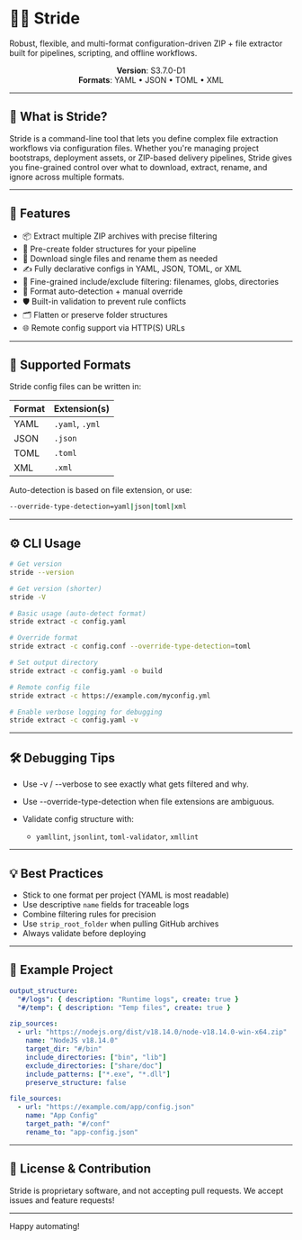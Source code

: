# 🏃‍♂️ Stride

Robust, flexible, and multi-format configuration-driven ZIP + file extractor built for pipelines, scripting, and offline workflows.

<p align="center">
  <strong>Version</strong>: S3.7.0-D1  
  <br>
  <strong>Formats</strong>: YAML • JSON • TOML • XML  
</p>

---

## 🚀 What is Stride?

Stride is a command-line tool that lets you define complex file extraction workflows via configuration files. Whether you're managing project bootstraps, deployment assets, or ZIP-based delivery pipelines, Stride gives you fine-grained control over what to download, extract, rename, and ignore across multiple formats.

---

## 🔧 Features

* 📦 Extract multiple ZIP archives with precise filtering
* 📁 Pre-create folder structures for your pipeline
* 🔗 Download single files and rename them as needed
* ✍️ Fully declarative configs in YAML, JSON, TOML, or XML
* 🔎 Fine-grained include/exclude filtering: filenames, globs, directories
* 🧠 Format auto-detection + manual override
* 🛡 Built-in validation to prevent rule conflicts
* 🗂 Flatten or preserve folder structures
* 🌐 Remote config support via HTTP(S) URLs

---

## 📑 Supported Formats

Stride config files can be written in:

| Format | Extension(s)    |
| ------ | --------------- |
| YAML   | `.yaml`, `.yml` |
| JSON   | `.json`         |
| TOML   | `.toml`         |
| XML    | `.xml`          |

Auto-detection is based on file extension, or use:

```bash
--override-type-detection=yaml|json|toml|xml
```

---

## ⚙️ CLI Usage

```bash
# Get version
stride --version

# Get version (shorter)
stride -V

# Basic usage (auto-detect format)
stride extract -c config.yaml

# Override format
stride extract -c config.conf --override-type-detection=toml

# Set output directory
stride extract -c config.yaml -o build

# Remote config file
stride extract -c https://example.com/myconfig.yml

# Enable verbose logging for debugging
stride extract -c config.yaml -v
```

---

## 🛠 Debugging Tips

* Use -v / --verbose to see exactly what gets filtered and why.
* Use --override-type-detection when file extensions are ambiguous.
* Validate config structure with:

  * `yamllint`, `jsonlint`, `toml-validator`, `xmllint`

---

## 💡 Best Practices

* Stick to one format per project (YAML is most readable)
* Use descriptive `name` fields for traceable logs
* Combine filtering rules for precision
* Use `strip_root_folder` when pulling GitHub archives
* Always validate before deploying

---

## 📘 Example Project

```yaml
output_structure:
  "#/logs": { description: "Runtime logs", create: true }
  "#/temp": { description: "Temp files", create: true }

zip_sources:
  - url: "https://nodejs.org/dist/v18.14.0/node-v18.14.0-win-x64.zip"
    name: "NodeJS v18.14.0"
    target_dir: "#/bin"
    include_directories: ["bin", "lib"]
    exclude_directories: ["share/doc"]
    include_patterns: ["*.exe", "*.dll"]
    preserve_structure: false

file_sources:
  - url: "https://example.com/app/config.json"
    name: "App Config"
    target_path: "#/conf"
    rename_to: "app-config.json"
```

---

## 🧭 License & Contribution

Stride is proprietary software, and not accepting pull requests. We accept issues and feature requests!

---

Happy automating!
